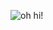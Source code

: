 ![oh hi!](https://cdn.discordapp.com/attachments/838363010086600725/842339452495724554/bluepinkblue-oops-wrong-eye.png)
